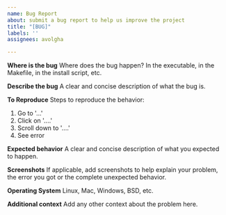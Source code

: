 ```yaml
---
name: Bug Report
about: submit a bug report to help us improve the project
title: "[BUG]"
labels: ''
assignees: avolgha

---
```


**Where is the bug**
Where does the bug happen? In the executable, in the Makefile, in the install script, etc.

**Describe the bug**
A clear and concise description of what the bug is.

**To Reproduce**
Steps to reproduce the behavior:
1. Go to '...'
2. Click on '....'
3. Scroll down to '....'
4. See error

**Expected behavior**
A clear and concise description of what you expected to happen.

**Screenshots**
If applicable, add screenshots to help explain your problem, the error you got or the complete unexpected behavior.

**Operating System**
Linux, Mac, Windows, BSD, etc.

**Additional context**
Add any other context about the problem here.
